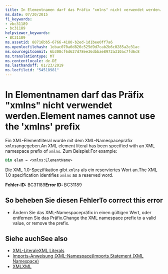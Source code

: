 ```yaml
---
title: In Elementnamen darf das Präfix "xmlns" nicht verwendet werden.
ms.date: 07/20/2015
f1_keywords:
- vbc31189
- bc31189
helpviewer_keywords:
- BC31189
ms.assetid: 88716bb5-6766-4180-b2ed-1d1bee0ff7a6
ms.openlocfilehash: 1ebac070a6d826c525d9d7cab2b6c0285a2e31ac
ms.sourcegitcommit: 6b308cf6d627d78ee36dbbae8972a310ac7fd6c8
ms.translationtype: MT
ms.contentlocale: de-DE
ms.lasthandoff: 01/23/2019
ms.locfileid: "54518981"
---
```

# <a name="element-names-cannot-use-the-xmlns-prefix"></a><span data-ttu-id="b75e8-102">In Elementnamen darf das Präfix "xmlns" nicht verwendet werden.</span><span class="sxs-lookup"><span data-stu-id="b75e8-102">Element names cannot use the 'xmlns' prefix</span></span>
<span data-ttu-id="b75e8-103">Ein XML-Elementliteral wurde mit dem XML-Namespacepräfix `xmlns`angegeben.</span><span class="sxs-lookup"><span data-stu-id="b75e8-103">An XML element literal has been specified with an XML namespace prefix of `xmlns`.</span></span> <span data-ttu-id="b75e8-104">Zum Beispiel:</span><span class="sxs-lookup"><span data-stu-id="b75e8-104">For example:</span></span>  
  
```vb  
Dim elem = <xmlns:ElementName>  
```  
  
 <span data-ttu-id="b75e8-105">Die XML 1.0-Spezifikation gibt `xmlns` als ein reserviertes Wort an.</span><span class="sxs-lookup"><span data-stu-id="b75e8-105">The XML 1.0 specification identifies `xmlns` as a reserved word.</span></span>  
  
 <span data-ttu-id="b75e8-106">**Fehler-ID:** BC31189</span><span class="sxs-lookup"><span data-stu-id="b75e8-106">**Error ID:** BC31189</span></span>  
  
## <a name="to-correct-this-error"></a><span data-ttu-id="b75e8-107">So beheben Sie diesen Fehler</span><span class="sxs-lookup"><span data-stu-id="b75e8-107">To correct this error</span></span>  
  
-   <span data-ttu-id="b75e8-108">Ändern Sie das XML-Namespacepräfix in einen gültigen Wert, oder entfernen Sie das Präfix.</span><span class="sxs-lookup"><span data-stu-id="b75e8-108">Change the XML namespace prefix to a valid value, or remove the prefix.</span></span>  
  
## <a name="see-also"></a><span data-ttu-id="b75e8-109">Siehe auch</span><span class="sxs-lookup"><span data-stu-id="b75e8-109">See also</span></span>
- [<span data-ttu-id="b75e8-110">XML-Literale</span><span class="sxs-lookup"><span data-stu-id="b75e8-110">XML Literals</span></span>](../../visual-basic/language-reference/xml-literals/index.md)
- [<span data-ttu-id="b75e8-111">Imports-Anweisung (XML-Namespace)</span><span class="sxs-lookup"><span data-stu-id="b75e8-111">Imports Statement (XML Namespace)</span></span>](../../visual-basic/language-reference/statements/imports-statement-xml-namespace.md)
- [<span data-ttu-id="b75e8-112">XML</span><span class="sxs-lookup"><span data-stu-id="b75e8-112">XML</span></span>](../../visual-basic/programming-guide/language-features/xml/index.md)
